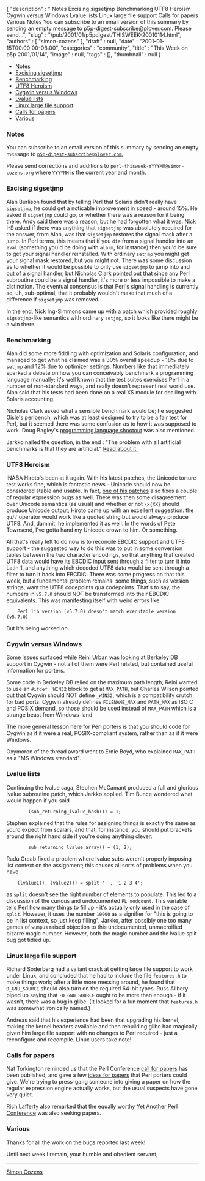 {
   "description" : " Notes Excising sigsetjmp Benchmarking UTF8 Heroism Cygwin versus Windows Lvalue lists Linux large file support Calls for papers Various Notes You can subscribe to an email version of this summary by sending an empty message to p5p-digest-subscribe@plover.com. Please send...",
   "slug" : "/pub/2001/01/p5pdigest/THISWEEK-20010114.html",
   "authors" : [
      "simon-cozens"
   ],
   "draft" : null,
   "date" : "2001-01-15T00:00:00-08:00",
   "categories" : "community",
   "title" : "This Week on p5p 2001/01/14",
   "image" : null,
   "tags" : [],
   "thumbnail" : null
}



-   [Notes](#Notes)
-   [Excising sigsetjmp](#Excising_sigsetjmp)
-   [Benchmarking](#Benchmarking)
-   [UTF8 Heroism](#UTF8_Heroism)
-   [Cygwin versus Windows](#Cygwin_versus_Windows)
-   [Lvalue lists](#Lvalue_lists)
-   [Linux large file support](#Linux_large_file_support)
-   [Calls for papers](#Calls_for_papers)
-   [Various](#Various)

### <span id="Notes">Notes</span>

You can subscribe to an email version of this summary by sending an empty message to [`p5p-digest-subscribe@plover.com`.](mailto:p5p-digest-subscribe@plover.com)

Please send corrections and additions to `perl-thisweek-YYYYMM@simon-cozens.org` where `YYYYMM` is the current year and month.

### <span id="Excising_sigsetjmp">Excising sigsetjmp</span>

Alan Burlison found that by telling Perl that Solaris didn't really have `sigsetjmp`, he could get a noticable improvement in speed - around 15%. He asked if `sigsetjmp` could go, or whether there was a reason for it being there. Andy said there was a reason, but he had forgotten what it was. Nick I-S asked if there was anything that `sigsetjmp` was absolutely required for - the answer, from Alan, was that `sigsetjmp` restores the signal mask after a jump. In Perl terms, this means that if you `die` from a signal handler into an `eval` (something you'd be doing with `alarm`, for instance) then you'd be sure to get your signal handler reinstalled. With ordinary `setjmp` you might get your signal mask restored, but you might not. There was some discussion as to whether it would be possible to only use `sigsetjmp` to jump into and out of a signal handler, but Nicholas Clark pointed out that since any Perl subroutine could be a signal handler, it's more or less impossible to make a distinction. The eventual consensus is that Perl's signal handling is currently so, uh, sub-optimal, that it probably wouldn't make that much of a difference if `sigsetjmp` was removed.

In the end, Nick Ing-Simmons came up with a patch which provided roughly `sigsetjmp`-like semantics with ordinary `setjmp`, so it looks like there might be a win there.

### <span id="Benchmarking">Benchmarking</span>

Alan did some more fiddling with optimization and Solaris configuration, and managed to get what he claimed was a 30% overall speedup - 18% due to `setjmp` and 12% due to optimizer settings. Numbers like that immediately sparked a debate on how you can conceivably benchmark a programming language manually; it's well known that the test suites exercises Perl in a number of non-standard ways, and really doesn't represent real world use. Alan said that his tests had been done on a real XS module for dealilng with Solaris accounting.

Nicholas Clark asked what a sensible benchmark would be; he suggested Gisle's [perlbench](https://metacpan.org/search?q=perlbench), which was at least designed to try to be a fair test for Perl, but it seemed there was some confusion as to how it was supposed to work. Doug Bagley's [programming language shootout](http://www.bagley.org/~doug/shootout/) was also mentioned.

Jarkko nailed the question, in the end : "The problem with all artificial benchmarks is that they are artificial." [Read about it.](http://www.xray.mpe.mpg.de/mailing-lists/perl5-porters/2001-01/msg00401.html)

### <span id="UTF8_Heroism">UTF8 Heroism</span>

INABA Hiroto's been at it again. With his latest patches, the Unicode torture test works fine, which is fantastic news - Unicode should now be considered stable and usable. In fact, [one of his patches](http://www.xray.mpe.mpg.de/mailing-lists/perl5-porters/2001-01/msg00326.html) also fixes a couple of regular expression bugs as well. There was then some disagreement over Unicode semantics (as usual) and whether or not `\x{XX}` should produce Unicode output; Hiroto came up with an excellent suggestion: the `qu//` operator would work like a quoted string but would always produce UTF8. And, dammit, he implemented it as well. In the words of Pete Townsend, I've gotta hand my Unicode crown to him. Or something.

All that's really left to do now is to reconcile EBCDIC support and UTF8 support - the suggested way to do this was to put in some conversion tables between the two character encodings, so that anything that created UTF8 data would have its EBCDIC input sent through a filter to turn it into Latin 1, and anything which decoded UTF8 data would be sent through a filter to turn it back into EBCDIC. There was some progress on that this week, but a fundamental problem remains: some things, such as version strings, want the UTF8 codepoints qua codepoints. That's to say, the numbers in `v5.7.0` should NOT be transformed into their EBCDIC equivalents. This was manifesting itself with weird errors like

        Perl lib version (v5.7.0) doesn't match executable version (v5.7.0)

But it's being worked on.

### <span id="Cygwin_versus_Windows">Cygwin versus Windows</span>

Some issues surfaced while Reini Urban was looking at Berkeley DB support in Cygwin - not all of them were Perl related, but contained useful information for porters.

Some code in Berkeley DB relied on the maximum path length; Reini wanted to use an `#ifdef _WIN32` block to get at `MAX_PATH`, but Charles Wilson pointed out that Cygwin should NOT define `_WIN32`, which is a compatibility crutch for bad ports. Cygwin already defines `FILENAME_MAX` and `PATH_MAX` as ISO C and POSIX demand, so those should be used instead of `MAX_PATH` which is a strange beast from Windows-land.

The more general lesson here for Perl porters is that you should code for Cygwin as if it were a real, POSIX-compliant system, rather than as if it were Windows.

Oxymoron of the thread award went to Ernie Boyd, who explained `MAX_PATH` as a "MS Windows standard".

### <span id="Lvalue_lists">Lvalue lists</span>

Continuing the lvalue saga, Stephen McCamant produced a full and glorious lvalue subroutine patch, which Jarkko applied. Tim Bunce wondered what would happen if you said

            (sub_returning_lvalue_hash()) = 1;

Stephen explained that the rules for assigning things is exactly the same as you'd expect from scalars, and that, for instance, you should put brackets around the right hand side if you're doing anything clever:

            sub_returning_lvalue_array() = (1, 2);

Radu Greab fixed a problem where lvalue subs weren't properly imposing list context on the assignment; this causes all sorts of problems when you have

        (lvalue1(), lvalue2()) = split ' ', '1 2 3 4';

as `split` doesn't see the right number of elements to populate. This led to a discussion of the curious and undocumented `PL_modcount`. This variable tells Perl how many things to fill up - it's actually only used in the case of `split`. However, it uses the number `10000` as a signifier for "this is going to be in list context, so just keep filling". Jarkko, after possibly one too many games of `wumpus` raised objection to this undocumented, unmacroified bizarre magic number. However, both the magic number and the lvalue split bug got tidied up.

### <span id="Linux_large_file_support">Linux large file support</span>

Richard Soderberg had a valiant crack at getting large file support to work under Linux, and concluded that he had to include the file `features.h` to make things work; after a little more messing around, he found that `-D_GNU_SOURCE` should also turn on the required 64-bit types. Russ Allbery piped up saying that `-D_GNU_SOURCE` ought to be more than enough - if it wasn't, there was a bug in glibc. (It looked for a fun moment that `features.h` was somewhat ironically named.)

Andreas said that his experience had been that upgrading his kernel, making the kernel headers available and then rebuilding glibc had magically given him large file support with no changes to Perl required - just a reconfigure and recompile. Linux users take note!

### <span id="Calls_for_papers">Calls for papers</span>

Nat Torkington reminded us that the Perl Conference [call for papers](http://conferences.oreilly.com/perl5/) has been published, and gave a few [ideas for papers](http://www.xray.mpe.mpg.de/mailing-lists/perl5-porters/2001-01/msg00654.html) that Perl porters could give. We're trying to press-gang someone into giving a paper on how the regular expression engine actually works, but the usual suspects have gone very quiet.

Rich Lafferty also remarked that the equally worthy [Yet Another Perl Conference](http://yapc.org/America/) was also seeking papers.

### <span id="Various">Various</span>

Thanks for all the work on the bugs reported last week!

Until next week I remain, your humble and obedient servant,

------------------------------------------------------------------------

[Simon Cozens](mailto:simon@brecon.co.uk)
